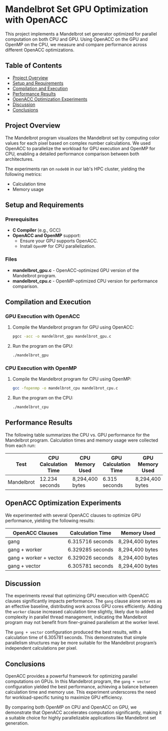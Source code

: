 
# Mandelbrot Set GPU Optimization with OpenACC

This project implements a Mandelbrot set generator optimized for parallel computation on both CPU and GPU. Using OpenACC on the GPU and OpenMP on the CPU, we measure and compare performance across different OpenACC optimizations.

## Table of Contents
- [Project Overview](#project-overview)
- [Setup and Requirements](#setup-and-requirements)
- [Compilation and Execution](#compilation-and-execution)
- [Performance Results](#performance-results)
- [OpenACC Optimization Experiments](#openacc-optimization-experiments)
- [Discussion](#discussion)
- [Conclusions](#conclusions)

## Project Overview

The Mandelbrot program visualizes the Mandelbrot set by computing color values for each pixel based on complex number calculations. We used OpenACC to parallelize the workload for GPU execution and OpenMP for CPU, enabling a detailed performance comparison between both architectures. 

The experiments ran on `node08` in our lab's HPC cluster, yielding the following metrics:
- Calculation time
- Memory usage

## Setup and Requirements

### Prerequisites
- **C Compiler** (e.g., GCC)
- **OpenACC and OpenMP** support:
  - Ensure your GPU supports OpenACC.
  - Install `OpenMP` for CPU parallelization.

### Files
- **mandelbrot_gpu.c** - OpenACC-optimized GPU version of the Mandelbrot program.
- **mandelbrot_cpu.c** - OpenMP-optimized CPU version for performance comparison.

## Compilation and Execution

### GPU Execution with OpenACC
1. Compile the Mandelbrot program for GPU using OpenACC:
   ```bash
   pgcc -acc -o mandelbrot_gpu mandelbrot_gpu.c
   ```
2. Run the program on the GPU:
   ```bash
   ./mandelbrot_gpu
   ```

### CPU Execution with OpenMP
1. Compile the Mandelbrot program for CPU using OpenMP:
   ```bash
   gcc -fopenmp -o mandelbrot_cpu mandelbrot_cpu.c
   ```
2. Run the program on the CPU:
   ```bash
   ./mandelbrot_cpu
   ```

## Performance Results

The following table summarizes the CPU vs. GPU performance for the Mandelbrot program. Calculation times and memory usage were collected from each run:

| Test       | CPU Calculation Time | CPU Memory Used | GPU Calculation Time | GPU Memory Used |
|------------|-----------------------|-----------------|-----------------------|-----------------|
| Mandelbrot | 12.234 seconds        | 8,294,400 bytes | 6.315 seconds        | 8,294,400 bytes |

## OpenACC Optimization Experiments

We experimented with several OpenACC clauses to optimize GPU performance, yielding the following results:

| OpenACC Clauses            | Calculation Time       | Memory Used         |
|----------------------------|------------------------|---------------------|
| gang                        | 6.315716 seconds      | 8,294,400 bytes     |
| gang + worker              | 6.329285 seconds      | 8,294,400 bytes     |
| gang + worker + vector     | 6.329026 seconds      | 8,294,400 bytes     |
| gang + vector              | 6.305781 seconds      | 8,294,400 bytes     |

## Discussion

The experiments reveal that optimizing GPU execution with OpenACC clauses significantly impacts performance. The `gang` clause alone serves as an effective baseline, distributing work across GPU cores efficiently. Adding the `worker` clause increased calculation time slightly, likely due to added complexity in parallel thread management, indicating the Mandelbrot program may not benefit from finer-grained parallelism at the worker level.

The `gang + vector` configuration produced the best results, with a calculation time of 6.305781 seconds. This demonstrates that simple parallelism structures may be more suitable for the Mandelbrot program’s independent calculations per pixel.

## Conclusions

OpenACC provides a powerful framework for optimizing parallel computations on GPUs. In this Mandelbrot program, the `gang + vector` configuration yielded the best performance, achieving a balance between calculation time and memory use. This experiment underscores the need for workload-specific tuning to maximize GPU efficiency.

By comparing both OpenMP on CPU and OpenACC on GPU, we demonstrate that OpenACC accelerates computation significantly, making it a suitable choice for highly parallelizable applications like Mandelbrot set generation.

